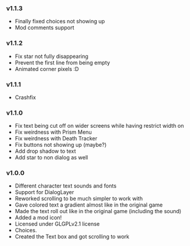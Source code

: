 ### v1.1.3
- Finally fixed choices not showing up
- Mod comments support
### v1.1.2
- Fix star not fully disappearing
- Prevent the first line from being empty
- Animated corner pixels :D

### v1.1.1
- Crashfix

### v1.1.0
- Fix text being cut off on wider screens while having restrict width on
- Fix weirdness with Prism Menu
- Fix weirdness with Death Tracker
- Fix buttons not showing up (maybe?)
- Add drop shadow to text
- Add star to non dialog as well

### v1.0.0
- Different character text sounds and fonts
- Support for DialogLayer
- Reworked scrolling to be much simpler to work with
- Gave colored text a gradient almost like in the original game
- Made the text roll out like in the original game (including the sound)
- Added a mod icon!
- Licensed under GLGPLv2.1 license
- Choices.
- Created the Text box and got scrolling to work